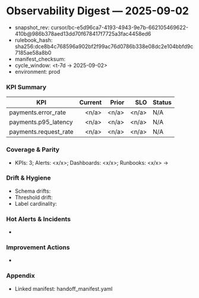 # Observability Digest — 2025-09-02

- snapshot_rev: cursor/bc-e5d96ca7-4193-4943-9e7b-662105469622-410b@986b378aed13dd70f678417f7725a3fac4458ed6
- rulebook_hash: sha256:dce8b4c768596a902bf2f99ac76d0786b338e08dc2e104bbfd9c7185ae58a8b0
- manifest_checksum: <sealed>
- cycle_window: <t-7d → 2025-09-02>
- environment: prod

### KPI Summary
| KPI | Current | Prior | SLO | Status |
|---|---:|---:|---:|---|
| payments.error_rate | <n/a> | <n/a> | <n/a> | N/A |
| payments.p95_latency | <n/a> | <n/a> | <n/a> | N/A |
| payments.request_rate | <n/a> | <n/a> | <n/a> | N/A |

### Coverage & Parity
- KPIs: 3; Alerts: <x/x>; Dashboards: <x/x>; Runbooks: <x/x> → <status>

### Drift & Hygiene
- Schema drifts: <none>
- Threshold drift: <none>
- Label cardinality: <within limits>

### Hot Alerts & Incidents
- <none>

### Improvement Actions
- <tbd>

### Appendix
- Linked manifest: handoff_manifest.yaml
